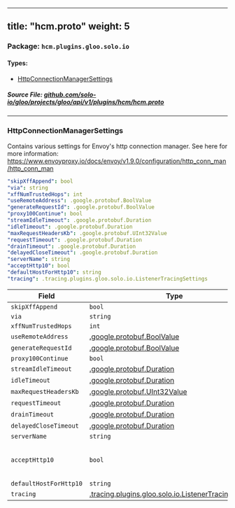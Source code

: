 
---
title: "hcm.proto"
weight: 5
---

<!-- Code generated by solo-kit. DO NOT EDIT. -->


### Package: `hcm.plugins.gloo.solo.io` 
#### Types:


- [HttpConnectionManagerSettings](#httpconnectionmanagersettings)
  



##### Source File: [github.com/solo-io/gloo/projects/gloo/api/v1/plugins/hcm/hcm.proto](https://github.com/solo-io/gloo/blob/master/projects/gloo/api/v1/plugins/hcm/hcm.proto)





---
### HttpConnectionManagerSettings

 
Contains various settings for Envoy's http connection manager.
See here for more information: https://www.envoyproxy.io/docs/envoy/v1.9.0/configuration/http_conn_man/http_conn_man

```yaml
"skipXffAppend": bool
"via": string
"xffNumTrustedHops": int
"useRemoteAddress": .google.protobuf.BoolValue
"generateRequestId": .google.protobuf.BoolValue
"proxy100Continue": bool
"streamIdleTimeout": .google.protobuf.Duration
"idleTimeout": .google.protobuf.Duration
"maxRequestHeadersKb": .google.protobuf.UInt32Value
"requestTimeout": .google.protobuf.Duration
"drainTimeout": .google.protobuf.Duration
"delayedCloseTimeout": .google.protobuf.Duration
"serverName": string
"acceptHttp10": bool
"defaultHostForHttp10": string
"tracing": .tracing.plugins.gloo.solo.io.ListenerTracingSettings

```

| Field | Type | Description | Default |
| ----- | ---- | ----------- |----------- | 
| `skipXffAppend` | `bool` |  |  |
| `via` | `string` |  |  |
| `xffNumTrustedHops` | `int` |  |  |
| `useRemoteAddress` | [.google.protobuf.BoolValue](https://developers.google.com/protocol-buffers/docs/reference/csharp/class/google/protobuf/well-known-types/bool-value) |  |  |
| `generateRequestId` | [.google.protobuf.BoolValue](https://developers.google.com/protocol-buffers/docs/reference/csharp/class/google/protobuf/well-known-types/bool-value) |  |  |
| `proxy100Continue` | `bool` |  |  |
| `streamIdleTimeout` | [.google.protobuf.Duration](https://developers.google.com/protocol-buffers/docs/reference/csharp/class/google/protobuf/well-known-types/duration) |  |  |
| `idleTimeout` | [.google.protobuf.Duration](https://developers.google.com/protocol-buffers/docs/reference/csharp/class/google/protobuf/well-known-types/duration) |  |  |
| `maxRequestHeadersKb` | [.google.protobuf.UInt32Value](https://developers.google.com/protocol-buffers/docs/reference/csharp/class/google/protobuf/well-known-types/u-int-32-value) |  |  |
| `requestTimeout` | [.google.protobuf.Duration](https://developers.google.com/protocol-buffers/docs/reference/csharp/class/google/protobuf/well-known-types/duration) |  |  |
| `drainTimeout` | [.google.protobuf.Duration](https://developers.google.com/protocol-buffers/docs/reference/csharp/class/google/protobuf/well-known-types/duration) |  |  |
| `delayedCloseTimeout` | [.google.protobuf.Duration](https://developers.google.com/protocol-buffers/docs/reference/csharp/class/google/protobuf/well-known-types/duration) |  |  |
| `serverName` | `string` |  |  |
| `acceptHttp10` | `bool` | For explanation of these settings see: https://www.envoyproxy.io/docs/envoy/latest/api-v2/api/v2/core/protocol.proto#envoy-api-msg-core-http1protocoloptions. |  |
| `defaultHostForHttp10` | `string` |  |  |
| `tracing` | [.tracing.plugins.gloo.solo.io.ListenerTracingSettings](../../tracing/tracing.proto.sk/#listenertracingsettings) |  |  |





<!-- Start of HubSpot Embed Code -->
<script type="text/javascript" id="hs-script-loader" async defer src="//js.hs-scripts.com/5130874.js"></script>
<!-- End of HubSpot Embed Code -->
